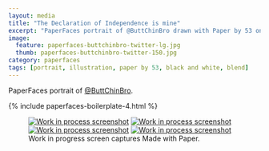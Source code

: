 ```yaml
---
layout: media
title: "The Declaration of Independence is mine"
excerpt: "PaperFaces portrait of @ButtChinBro drawn with Paper by 53 on an iPad."
image: 
  feature: paperfaces-buttchinbro-twitter-lg.jpg
  thumb: paperfaces-buttchinbro-twitter-150.jpg
category: paperfaces
tags: [portrait, illustration, paper by 53, black and white, blend]
---
```


PaperFaces portrait of [@ButtChinBro](http://twitter.com/ButtChinBro).

{% include paperfaces-boilerplate-4.html %}

<figure class="third">
	<a href="{{ site.url }}/images/paperfaces-buttchinbro-process-1-lg.jpg"><img src="{{ site.url }}/images/paperfaces-buttchinbro-process-1-600.jpg" alt="Work in process screenshot"></a>
	<a href="{{ site.url }}/images/paperfaces-buttchinbro-process-2-lg.jpg"><img src="{{ site.url }}/images/paperfaces-buttchinbro-process-2-600.jpg" alt="Work in process screenshot"></a>
	<a href="{{ site.url }}/images/paperfaces-buttchinbro-process-3-lg.jpg"><img src="{{ site.url }}/images/paperfaces-buttchinbro-process-3-600.jpg" alt="Work in process screenshot"></a>
	<a href="{{ site.url }}/images/paperfaces-buttchinbro-process-4-lg.jpg"><img src="{{ site.url }}/images/paperfaces-buttchinbro-process-4-600.jpg" alt="Work in process screenshot"></a>
	<figcaption>Work in progress screen captures Made with Paper.</figcaption>
</figure>